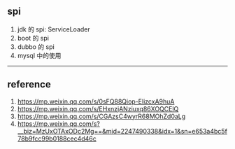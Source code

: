 ## spi

1. jdk 的 spi: ServiceLoader
2. boot 的 spi
3. dubbo 的 spi
4. mysql 中的使用

---

## reference

1. https://mp.weixin.qq.com/s/0sFQ88Qiop-ElizcxA9huA
2. https://mp.weixin.qq.com/s/EHxnzjANziuxq86XOQCElQ
3. https://mp.weixin.qq.com/s/CGAzsC4wyrR68MOhZd0aLg
4. https://mp.weixin.qq.com/s?__biz=MzUxOTAxODc2Mg==&mid=2247490338&idx=1&sn=e653a4bc5f78b9fcc99b0188cec4d46c
